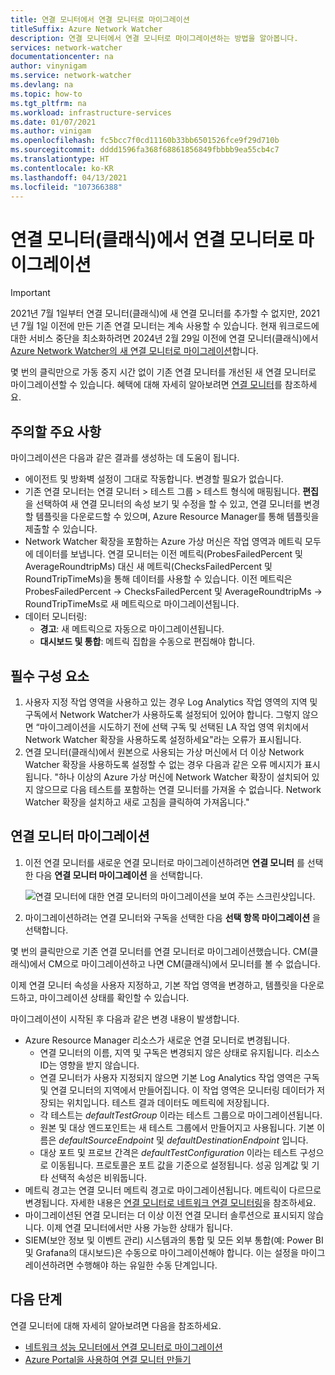 ```yaml
---
title: 연결 모니터에서 연결 모니터로 마이그레이션
titleSuffix: Azure Network Watcher
description: 연결 모니터에서 연결 모니터로 마이그레이션하는 방법을 알아봅니다.
services: network-watcher
documentationcenter: na
author: vinynigam
ms.service: network-watcher
ms.devlang: na
ms.topic: how-to
ms.tgt_pltfrm: na
ms.workload: infrastructure-services
ms.date: 01/07/2021
ms.author: vinigam
ms.openlocfilehash: fc5bcc7f0cd11160b33bb6501526fce9f29d710b
ms.sourcegitcommit: dddd1596fa368f68861856849fbbbb9ea55cb4c7
ms.translationtype: HT
ms.contentlocale: ko-KR
ms.lasthandoff: 04/13/2021
ms.locfileid: "107366388"
---
```

# <a name="migrate-to-connection-monitor-from-connection-monitor-classic"></a>연결 모니터(클래식)에서 연결 모니터로 마이그레이션

> [!IMPORTANT]
> 2021년 7월 1일부터 연결 모니터(클래식)에 새 연결 모니터를 추가할 수 없지만, 2021년 7월 1일 이전에 만든 기존 연결 모니터는 계속 사용할 수 있습니다. 현재 워크로드에 대한 서비스 중단을 최소화하려면 2024년 2월 29일 이전에 연결 모니터(클래식)에서 [Azure Network Watcher의 새 연결 모니터로 마이그레이션](migrate-to-connection-monitor-from-connection-monitor-classic.md)합니다.

몇 번의 클릭만으로 가동 중지 시간 없이 기존 연결 모니터를 개선된 새 연결 모니터로 마이그레이션할 수 있습니다. 혜택에 대해 자세히 알아보려면 [연결 모니터](./connection-monitor-overview.md)를 참조하세요.

## <a name="key-points-to-note"></a>주의할 주요 사항

마이그레이션은 다음과 같은 결과를 생성하는 데 도움이 됩니다.

* 에이전트 및 방화벽 설정이 그대로 작동합니다. 변경할 필요가 없습니다. 
* 기존 연결 모니터는 연결 모니터 > 테스트 그룹 > 테스트 형식에 매핑됩니다. **편집** 을 선택하여 새 연결 모니터의 속성 보기 및 수정을 할 수 있고, 연결 모니터를 변경할 템플릿을 다운로드할 수 있으며, Azure Resource Manager를 통해 템플릿을 제출할 수 있습니다. 
* Network Watcher 확장을 포함하는 Azure 가상 머신은 작업 영역과 메트릭 모두에 데이터를 보냅니다. 연결 모니터는 이전 메트릭(ProbesFailedPercent 및 AverageRoundtripMs) 대신 새 메트릭(ChecksFailedPercent 및 RoundTripTimeMs)을 통해 데이터를 사용할 수 있습니다. 이전 메트릭은 ProbesFailedPercent -> ChecksFailedPercent 및 AverageRoundtripMs -> RoundTripTimeMs로 새 메트릭으로 마이그레이션됩니다.
* 데이터 모니터링:
   * **경고**: 새 메트릭으로 자동으로 마이그레이션됩니다.
   * **대시보드 및 통합**: 메트릭 집합을 수동으로 편집해야 합니다. 
    
## <a name="prerequisites"></a>필수 구성 요소

1. 사용자 지정 작업 영역을 사용하고 있는 경우 Log Analytics 작업 영역의 지역 및 구독에서 Network Watcher가 사용하도록 설정되어 있어야 합니다. 그렇지 않으면 “마이그레이션을 시도하기 전에 선택 구독 및 선택된 LA 작업 영역 위치에서 Network Watcher 확장을 사용하도록 설정하세요"라는 오류가 표시됩니다.
1. 연결 모니터(클래식)에서 원본으로 사용되는 가상 머신에서 더 이상 Network Watcher 확장을 사용하도록 설정할 수 없는 경우 다음과 같은 오류 메시지가 표시됩니다. "하나 이상의 Azure 가상 머신에 Network Watcher 확장이 설치되어 있지 않으므로 다음 테스트를 포함하는 연결 모니터를 가져올 수 없습니다. Network Watcher 확장을 설치하고 새로 고침을 클릭하여 가져옵니다."



## <a name="migrate-the-connection-monitors"></a>연결 모니터 마이그레이션

1. 이전 연결 모니터를 새로운 연결 모니터로 마이그레이션하려면 **연결 모니터** 를 선택한 다음 **연결 모니터 마이그레이션** 을 선택합니다.

    ![연결 모니터에 대한 연결 모니터의 마이그레이션을 보여 주는 스크린샷입니다.](./media/connection-monitor-2-preview/migrate-cm-to-cm-preview.png)
    
1. 마이그레이션하려는 연결 모니터와 구독을 선택한 다음 **선택 항목 마이그레이션** 을 선택합니다. 

몇 번의 클릭만으로 기존 연결 모니터를 연결 모니터로 마이그레이션했습니다. CM(클래식)에서 CM으로 마이그레이션하고 나면 CM(클래식)에서 모니터를 볼 수 없습니다.

이제 연결 모니터 속성을 사용자 지정하고, 기본 작업 영역을 변경하고, 템플릿을 다운로드하고, 마이그레이션 상태를 확인할 수 있습니다. 

마이그레이션이 시작된 후 다음과 같은 변경 내용이 발생합니다. 
* Azure Resource Manager 리소스가 새로운 연결 모니터로 변경됩니다.
    * 연결 모니터의 이름, 지역 및 구독은 변경되지 않은 상태로 유지됩니다. 리소스 ID는 영향을 받지 않습니다.
    * 연결 모니터가 사용자 지정되지 않으면 기본 Log Analytics 작업 영역은 구독 및 연결 모니터의 지역에서 만들어집니다. 이 작업 영역은 모니터링 데이터가 저장되는 위치입니다. 테스트 결과 데이터도 메트릭에 저장됩니다.
    * 각 테스트는 *defaultTestGroup* 이라는 테스트 그룹으로 마이그레이션됩니다.
    * 원본 및 대상 엔드포인트는 새 테스트 그룹에서 만들어지고 사용됩니다. 기본 이름은 *defaultSourceEndpoint* 및 *defaultDestinationEndpoint* 입니다.
    * 대상 포트 및 프로브 간격은 *defaultTestConfiguration* 이라는 테스트 구성으로 이동됩니다. 프로토콜은 포트 값을 기준으로 설정됩니다. 성공 임계값 및 기타 선택적 속성은 비워둡니다.
* 메트릭 경고는 연결 모니터 메트릭 경고로 마이그레이션됩니다. 메트릭이 다르므로 변경됩니다. 자세한 내용은 [연결 모니터로 네트워크 연결 모니터링](./connection-monitor-overview.md#metrics-in-azure-monitor)을 참조하세요.
* 마이그레이션된 연결 모니터는 더 이상 이전 연결 모니터 솔루션으로 표시되지 않습니다. 이제 연결 모니터에서만 사용 가능한 상태가 됩니다.
* SIEM(보안 정보 및 이벤트 관리) 시스템과의 통합 및 모든 외부 통합(예: Power BI 및 Grafana의 대시보드)은 수동으로 마이그레이션해야 합니다. 이는 설정을 마이그레이션하려면 수행해야 하는 유일한 수동 단계입니다.

## <a name="next-steps"></a>다음 단계

연결 모니터에 대해 자세히 알아보려면 다음을 참조하세요.
* [네트워크 성능 모니터에서 연결 모니터로 마이그레이션](./migrate-to-connection-monitor-from-network-performance-monitor.md)
* [Azure Portal을 사용하여 연결 모니터 만들기](./connection-monitor-create-using-portal.md)
